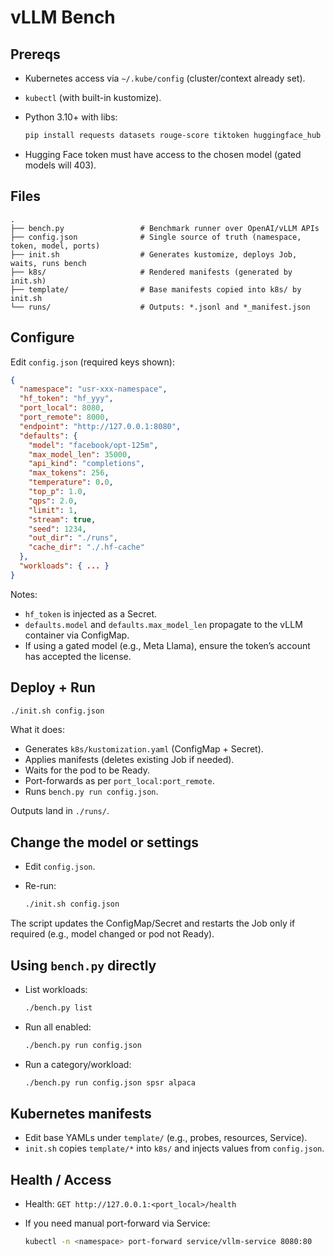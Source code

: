 # vLLM Bench

## Prereqs

* Kubernetes access via `~/.kube/config` (cluster/context already set).
* `kubectl` (with built-in kustomize).
* Python 3.10+ with libs:

  ```bash
  pip install requests datasets rouge-score tiktoken huggingface_hub orjson
  ```
* Hugging Face token must have access to the chosen model (gated models will 403).

## Files

```
.
├── bench.py                 # Benchmark runner over OpenAI/vLLM APIs
├── config.json              # Single source of truth (namespace, token, model, ports)
├── init.sh                  # Generates kustomize, deploys Job, waits, runs bench
├── k8s/                     # Rendered manifests (generated by init.sh)
├── template/                # Base manifests copied into k8s/ by init.sh
└── runs/                    # Outputs: *.jsonl and *_manifest.json
```

## Configure

Edit `config.json` (required keys shown):

```json
{
  "namespace": "usr-xxx-namespace",
  "hf_token": "hf_yyy",
  "port_local": 8080,
  "port_remote": 8000,
  "endpoint": "http://127.0.0.1:8080",
  "defaults": {
    "model": "facebook/opt-125m",
    "max_model_len": 35000,
    "api_kind": "completions",
    "max_tokens": 256,
    "temperature": 0.0,
    "top_p": 1.0,
    "qps": 2.0,
    "limit": 1,
    "stream": true,
    "seed": 1234,
    "out_dir": "./runs",
    "cache_dir": "./.hf-cache"
  },
  "workloads": { ... }
}
```

Notes:

* `hf_token` is injected as a Secret.
* `defaults.model` and `defaults.max_model_len` propagate to the vLLM container via ConfigMap.
* If using a gated model (e.g., Meta Llama), ensure the token’s account has accepted the license.

## Deploy + Run

```bash
./init.sh config.json
```

What it does:

* Generates `k8s/kustomization.yaml` (ConfigMap + Secret).
* Applies manifests (deletes existing Job if needed).
* Waits for the pod to be Ready.
* Port-forwards as per `port_local:port_remote`.
* Runs `bench.py run config.json`.

Outputs land in `./runs/`.

## Change the model or settings

* Edit `config.json`.
* Re-run:

  ```bash
  ./init.sh config.json
  ```

The script updates the ConfigMap/Secret and restarts the Job only if required (e.g., model changed or pod not Ready).

## Using `bench.py` directly

* List workloads:

  ```bash
  ./bench.py list
  ```
* Run all enabled:

  ```bash
  ./bench.py run config.json
  ```
* Run a category/workload:

  ```bash
  ./bench.py run config.json spsr alpaca
  ```

## Kubernetes manifests

* Edit base YAMLs under `template/` (e.g., probes, resources, Service).
* `init.sh` copies `template/*` into `k8s/` and injects values from `config.json`.

## Health / Access

* Health: `GET http://127.0.0.1:<port_local>/health`
* If you need manual port-forward via Service:

  ```bash
  kubectl -n <namespace> port-forward service/vllm-service 8080:80
  ```

